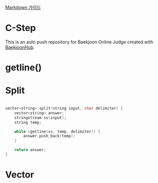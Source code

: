 [Markdown 가이드](https://github.com/snacky101/markdown_tutorial/blob/master/README.md)

# C-Step
This is an auto push repository for Baekjoon Online Judge created with [BaekjoonHub](https://github.com/BaekjoonHub/BaekjoonHub).

# getline()

# Split
```c++

vector<string> split(string input, char delimiter) {
    vector<string> answer;
    stringstream ss(input);
    string temp;

    while (getline(ss, temp, delimiter)) {
        answer.push_back(temp);
    }

    return answer;
}

```

# Vector <string>
